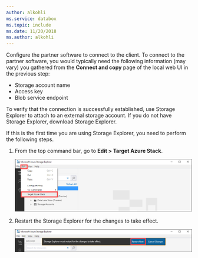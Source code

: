 ```yaml
---
author: alkohli
ms.service: databox  
ms.topic: include
ms.date: 11/20/2018
ms.author: alkohli
---
```


Configure the partner software to connect to the client. To connect to the partner software, you would typically need the following information (may vary) you gathered from the **Connect and copy** page of the local web UI in the previous step:

- Storage account name
- Access key
- Blob service endpoint
 
To verify that the connection is successfully established, use Storage Explorer to attach to an external storage account. If you do not have Storage Explorer, download Storage Explorer.

If this is the first time you are using Storage Explorer, you need to perform the following steps.

1. From the top command bar, go to **Edit > Target Azure Stack**.

    ![Screenshot shows Target Azure Stack selected from the Edit menu.](media/data-box-configure-partner-software/data-box-connect-via-rest-6.png)

2. Restart the Storage Explorer for the changes to take effect.

    ![Screenshot shows the Restart Now button.](media/data-box-configure-partner-software/data-box-connect-via-rest-7.png)
